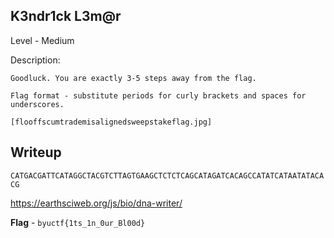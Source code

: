 ## K3ndr1ck L3m@r
Level - Medium

Description:
```
Goodluck. You are exactly 3-5 steps away from the flag. 

Flag format - substitute periods for curly brackets and spaces for underscores.

[flooffscumtrademisalignedsweepstakeflag.jpg]
```

## Writeup
`CATGACGATTCATAGGCTACGTCTTAGTGAAGCTCTCTCAGCATAGATCACAGCCATATCATAATATACACG`

https://earthsciweb.org/js/bio/dna-writer/


**Flag** - `byuctf{1ts_1n_0ur_Bl00d}`